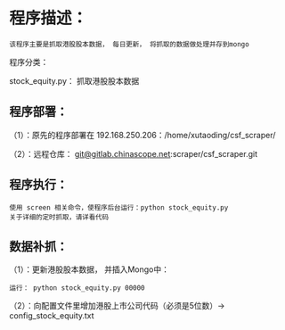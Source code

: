 程序描述：
============
    该程序主要是抓取港股股本数据， 每日更新， 将抓取的数据做处理并存到mongo
    
    
程序分类：

stock_equity.py：   抓取港股股本数据

    
    
程序部署：
---------
（1）：原先的程序部署在 192.168.250.206：/home/xutaoding/csf_scraper/

（2）：远程仓库： git@gitlab.chinascope.net:scraper/csf_scraper.git


程序执行：
--------
    使用 screen 相关命令，使程序后台运行：python stock_equity.py
    关于详细的定时抓取，请详看代码
    
    
数据补抓：
---------
（1）：更新港股股本数据， 并插入Mongo中：

    运行： python stock_equity.py 00000
    
（2）：向配置文件里增加港股上市公司代码（必须是5位数）-> config_stock_equity.txt

    

    
